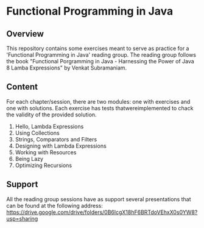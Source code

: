 # Functional Programming in Java

## Overview

This repository contains some exercises meant to serve as practice for a 'Functional Programming in Java' reading group. The reading group follows the book "Functional Porgramming in Java - Harnessing the Power of Java 8 Lamba Expressions" by Venkat Subramaniam.

## Content

For each chapter/session, there are two modules: one with exercises and one with solutions. Each exercise has tests thatwereimplemented to chack the validity of the provided solution.

1. Hello, Lambda Expressions
2. Using Collections
3. Strings, Comparators and Filters
4. Designing with Lambda Expressions
5. Working with Resources
6. Being Lazy
7. Optimizing Recursions

## Support

All the reading group sessions have as support several presentations that can be found at the following address: https://drive.google.com/drive/folders/0B6lcgX18hF6BRTdoVEhxX0s0YW8?usp=sharing
